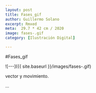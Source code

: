 ```yaml
---
layout: post
title: Fases_gif
author: Guillermo Solano
excerpt: Rmxed
meta:  29.7 * 42 cm / 2020
image: fases-.gif
category: [Ilustración Digital]

---
```


#Fases_gif

![---]({{ site.baseurl }}/images/fases-.gif)

vector y movimiento.

…
